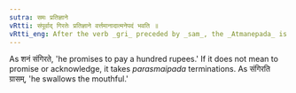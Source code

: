 ```yaml
---
sutra: समः प्रतिज्ञाने
vRtti: संपूर्वाद् गिरतेः प्रतिज्ञाने वर्त्तमानादात्मनेपदं भवति ॥
vRtti_eng: After the verb _gri_ preceded by _sam_, the _Atmanepada_ is used, when employed in the sense of 'promising.'
---
```

As शनं संगिरते, 'he promises to pay a hundred rupees.' If it does not mean to promise or acknowledge, it takes _parasmaipada_ terminations. As संगिरति ग्रासम्, 'he swallows the mouthful.'
